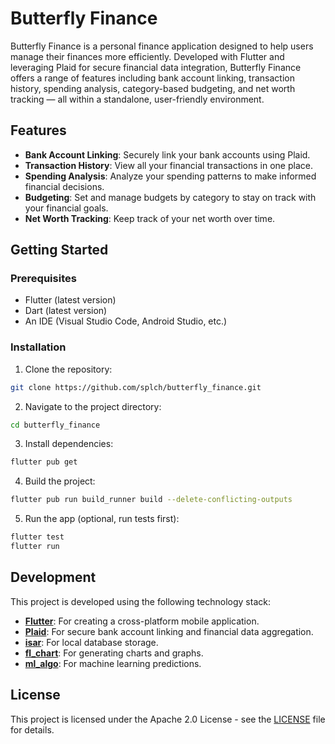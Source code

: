 # Butterfly Finance

Butterfly Finance is a personal finance application designed to help users manage their finances more efficiently. Developed with Flutter and leveraging Plaid for secure financial data integration, Butterfly Finance offers a range of features including bank account linking, transaction history, spending analysis, category-based budgeting, and net worth tracking — all within a standalone, user-friendly environment.

## Features

- **Bank Account Linking**: Securely link your bank accounts using Plaid.
- **Transaction History**: View all your financial transactions in one place.
- **Spending Analysis**: Analyze your spending patterns to make informed financial decisions.
- **Budgeting**: Set and manage budgets by category to stay on track with your financial goals.
- **Net Worth Tracking**: Keep track of your net worth over time.

## Getting Started

### Prerequisites

- Flutter (latest version)
- Dart (latest version)
- An IDE (Visual Studio Code, Android Studio, etc.)

### Installation

1. Clone the repository:

```bash
git clone https://github.com/splch/butterfly_finance.git
```

2. Navigate to the project directory:

```bash
cd butterfly_finance
```

3. Install dependencies:

```bash
flutter pub get
```

4. Build the project:

```bash
flutter pub run build_runner build --delete-conflicting-outputs
```

5. Run the app (optional, run tests first):

```bash
flutter test
flutter run
```

## Development

This project is developed using the following technology stack:

- **[Flutter](https://flutter.dev/)**: For creating a cross-platform mobile application.
- **[Plaid](https://plaid.com/)**: For secure bank account linking and financial data aggregation.
- **[isar](https://isar.dev/)**: For local database storage.
- **[fl_chart](https://app.flchart.dev/#/line)**: For generating charts and graphs.
- **[ml_algo](https://www.ml-algo.com/)**: For machine learning predictions.

## License

This project is licensed under the Apache 2.0 License - see the [LICENSE](LICENSE) file for details.
